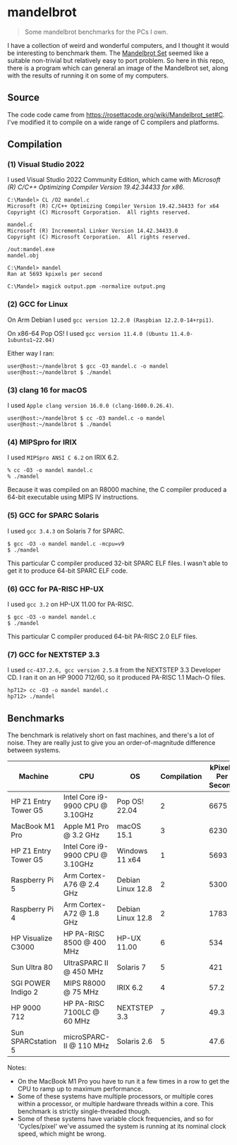 # mandelbrot

> Some mandelbrot benchmarks for the PCs I own.

I have a collection of weird and wonderful computers, and I thought it would be interesting to benchmark them. 
The [Mandelbrot Set](https://en.wikipedia.org/wiki/Mandelbrot_set) seemed like a suitable non-trivial but relatively easy to port problem.
So here in this repo, there is a program which can general an image of the Mandelbrot set, along with the results of running it on some of my computers.

## Source

The code code came from <https://rosettacode.org/wiki/Mandelbrot_set#C>. I've modified it to compile on a wide range of C compilers and platforms.

## Compilation

### (1) Visual Studio 2022

I used Visual Studio 2022 Community Edition, which came with *Microsoft (R) C/C++ Optimizing Compiler Version 19.42.34433 for x86*.

```console
C:\Mandel> CL /O2 mandel.c
Microsoft (R) C/C++ Optimizing Compiler Version 19.42.34433 for x64
Copyright (C) Microsoft Corporation.  All rights reserved.

mandel.c
Microsoft (R) Incremental Linker Version 14.42.34433.0
Copyright (C) Microsoft Corporation.  All rights reserved.

/out:mandel.exe
mandel.obj

C:\Mandel> mandel
Ran at 5693 kpixels per second

C:\Mandel> magick output.ppm -normalize output.png
```

### (2) GCC for Linux

On Arm Debian I used `gcc version 12.2.0 (Raspbian 12.2.0-14+rpi1)`.

On x86-64 Pop OS! I used `gcc version 11.4.0 (Ubuntu 11.4.0-1ubuntu1~22.04)`

Either way I ran:

```console
user@host:~/mandelbrot $ gcc -O3 mandel.c -o mandel
user@host:~/mandelbrot $ ./mandel
```

### (3) clang 16 for macOS

I used `Apple clang version 16.0.0 (clang-1600.0.26.4)`.

```console
user@host:~/mandelbrot $ cc -O3 mandel.c -o mandel
user@host:~/mandelbrot $ ./mandel
```

### (4) MIPSpro for IRIX

I used `MIPSpro ANSI C 6.2` on IRIX 6.2.

```console
% cc -O3 -o mandel mandel.c
% ./mandel
```

Because it was compiled on an R8000 machine, the C compiler produced a 64-bit executable using MIPS IV instructions.

### (5) GCC for SPARC Solaris

I used `gcc 3.4.3` on Solaris 7 for SPARC.

```console
$ gcc -O3 -o mandel mandel.c -mcpu=v9
$ ./mandel
```

This particular C compiler produced 32-bit SPARC ELF files. I wasn't able to get it to produce 64-bit SPARC ELF code.

### (6) GCC for PA-RISC HP-UX

I used `gcc 3.2` on HP-UX 11.00 for PA-RISC.

```console
$ gcc -O3 -o mandel mandel.c
$ ./mandel
```

This particular C compiler produced 64-bit PA-RISC 2.0 ELF files.

### (7) GCC for NEXTSTEP 3.3

I used `cc-437.2.6, gcc version 2.5.8` from the NEXTSTEP 3.3 Developer CD. I ran it on an HP 9000 712/60, so it produced PA-RISC 1.1 Mach-O files.

```console
hp712> cc -O3 -o mandel mandel.c
hp712> ./mandel
```

## Benchmarks

The benchmark is relatively short on fast machines, and there's a lot of noise. They are really just to give you an order-of-magnitude difference between systems.

| Machine              | CPU                              | OS                | Compilation | kPixels Per Second | Cycles/pixel |
| -------------------- | -------------------------------- | ----------------- | ----------- | ------------------ | ------------ |
| HP Z1 Entry Tower G5 | Intel Core i9-9900 CPU @ 3.10GHz | Pop OS! 22.04     | 2           | 6675               | 464          |
| MacBook M1 Pro       | Apple M1 Pro @ 3.2 GHz           | macOS 15.1        | 3           | 6230               | 513          |
| HP Z1 Entry Tower G5 | Intel Core i9-9900 CPU @ 3.10GHz | Windows 11 x64    | 1           | 5693               | 544          |
| Raspberry Pi 5       | Arm Cortex-A76 @ 2.4 GHz         | Debian Linux 12.8 | 2           | 5300               | 452          |
| Raspberry Pi 4       | Arm Cortex-A72 @ 1.8 GHz         | Debian Linux 12.8 | 2           | 1783               | 1009         |
| HP Visualize C3000   | HP PA-RISC 8500 @ 400 MHz        | HP-UX 11.00       | 6           | 534                | 749          | 
| Sun Ultra 80         | UltraSPARC II @ 450 MHz          | Solaris 7         | 5           | 421                | 1068         |
| SGI POWER Indigo 2   | MIPS R8000 @ 75 MHz              | IRIX 6.2          | 4           | 57.2               | 1311         |
| HP 9000 712          | HP PA-RISC 7100LC @ 60 MHz       | NEXTSTEP 3.3      | 7           | 49.3               | 1217         |
| Sun SPARCstation 5   | microSPARC-II @ 110 MHz          | Solaris 2.6       | 5           | 47.6               | 2310         |

Notes:

* On the MacBook M1 Pro you have to run it a few times in a row to get the CPU to ramp up to maximum performance.
* Some of these systems have multiple processors, or multiple cores within a processor, or multiple hardware threads within a core. This benchmark is strictly single-threaded though.
* Some of these systems have variable clock frequencies, and so for 'Cycles/pixel' we've assumed the system is running at its nominal clock speed, which might be wrong.
